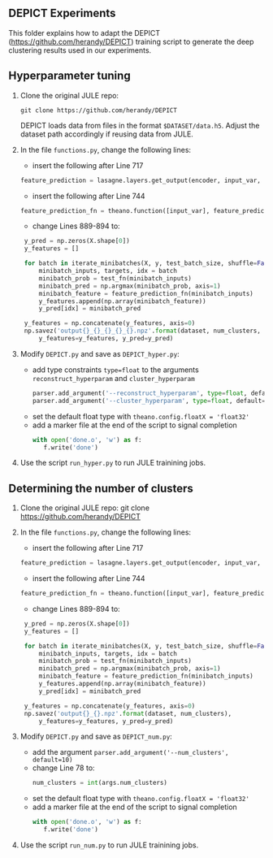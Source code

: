 ## DEPICT Experiments
This folder explains how to adapt the DEPICT (https://github.com/herandy/DEPICT) training script to generate the deep clustering results used in our experiments.

## Hyperparameter tuning
1. Clone the original JULE repo:

   `git clone https://github.com/herandy/DEPICT`

   DEPICT loads data from files in the format `$DATASET/data.h5`. Adjust the dataset path accordingly if reusing data from JULE.
2. In the file `functions.py`, change the following lines:
   - insert the following after Line 717
   ```python
   feature_prediction = lasagne.layers.get_output(encoder, input_var, deterministic=True)
   ```
   - insert the following after Line 744
   ```python
   feature_prediction_fn = theano.function([input_var], feature_prediction)
   ```   
   - change Lines 889-894 to:
   ```python
    y_pred = np.zeros(X.shape[0])
    y_features = []

    for batch in iterate_minibatches(X, y, test_batch_size, shuffle=False):
        minibatch_inputs, targets, idx = batch
        minibatch_prob = test_fn(minibatch_inputs)
        minibatch_pred = np.argmax(minibatch_prob, axis=1)
        minibatch_feature = feature_prediction_fn(minibatch_inputs)
        y_features.append(np.array(minibatch_feature))
        y_pred[idx] = minibatch_pred

    y_features = np.concatenate(y_features, axis=0)
    np.savez('output{}_{}_{}_{}_{}.npz'.format(dataset, num_clusters, learning_rate, rec_mult, clus_mult), 
        y_features=y_features, y_pred=y_pred) 
   ```   


3. Modify `DEPICT.py` and save as `DEPICT_hyper.py`:
   - add type constraints `type=float` to the arguments `reconstruct_hyperparam` and `cluster_hyperparam`
      ```python
      parser.add_argument('--reconstruct_hyperparam', type=float, default=1.)
      parser.add_argument('--cluster_hyperparam', type=float, default=1.)
      ```
   - set the default float type with `theano.config.floatX = 'float32'`
   - add a marker file at the end of the script to signal completion
      ```python
      with open('done.o', 'w') as f:
         f.write('done')
      ```

4. Use the script `run_hyper.py` to run JULE trainining jobs.



## Determining the number of clusters
1. Clone the original JULE repo:
   git clone https://github.com/herandy/DEPICT
2. In the file `functions.py`, change the following lines:
   - insert the following after Line 717
   ```python
   feature_prediction = lasagne.layers.get_output(encoder, input_var, deterministic=True)
   ```
   - insert the following after Line 744
   ```python
   feature_prediction_fn = theano.function([input_var], feature_prediction)
   ```   
   - change Lines 889-894 to:
   ```python
    y_pred = np.zeros(X.shape[0])
    y_features = []

    for batch in iterate_minibatches(X, y, test_batch_size, shuffle=False):
        minibatch_inputs, targets, idx = batch
        minibatch_prob = test_fn(minibatch_inputs)
        minibatch_pred = np.argmax(minibatch_prob, axis=1)
        minibatch_feature = feature_prediction_fn(minibatch_inputs)
        y_features.append(np.array(minibatch_feature))
        y_pred[idx] = minibatch_pred

    y_features = np.concatenate(y_features, axis=0)
    np.savez('output{}_{}.npz'.format(dataset, num_clusters), 
        y_features=y_features, y_pred=y_pred)
   ```   


3. Modify `DEPICT.py` and save as `DEPICT_num.py`:
   - add the argument `parser.add_argument('--num_clusters', default=10)` 
   - change Line 78 to:
      ```python
      num_clusters = int(args.num_clusters)
      ```
   - set the default float type with `theano.config.floatX = 'float32'`
   - add a marker file at the end of the script to signal completion
      ```python
      with open('done.o', 'w') as f:
         f.write('done')
      ```

4. Use the script `run_num.py` to run JULE trainining jobs.
